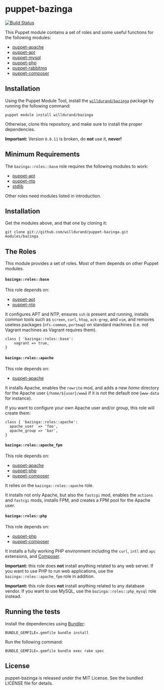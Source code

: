 puppet-bazinga
==============

[![Build Status](https://secure.travis-ci.org/willdurand/puppet-bazinga.png?branch=master)](https://travis-ci.org/willdurand/puppet-bazinga)

This Puppet module contains a set of roles and some useful functions for the
following modules:

* [puppet-apache](https://github.com/puppetlabs/puppetlabs-apache)
* [puppet-apt](https://github.com/puppetlabs/puppetlabs-apt)
* [puppet-mysql](https://github.com/puppetlabs/puppetlabs-mysql)
* [puppet-php](https://github.com/saz/puppet-php)
* [puppet-rabbitmq](https://github.com/puppetlabs/puppetlabs-rabbitmq)
* [puppet-composer](https://github.com/willdurand/puppet-composer)


Installation
------------

Using the Puppet Module Tool, install the
[`willdurand/bazinga`](http://forge.puppetlabs.com/willdurand/bazinga)
package by running the following command:

    puppet module install willdurand/bazinga

Otherwise, clone this repository, and make sure to install the proper
dependencies.

**Important:** Version `0.0.11` is broken, do **not** use it, **never!**


Minimum Requirements
--------------------

The `bazinga::roles::base` role requires the following modules to work:

* [puppet-apt](https://github.com/puppetlabs/puppetlabs-apt)
* [puppet-ntp](https://github.com/saz/puppet-ntp)
* [stdlib](https://github.com/puppetlabs/puppetlabs-stdlib)

Other roles need modules listed in introduction.


Installation
------------

Get the modules above, and that one by cloning it:

    git clone git://github.com/willdurand/puppet-bazinga.git modules/bazinga


The Roles
---------

This module provides a set of roles. Most of them depends on other
Puppet modules.

#### `bazinga::roles::base`

This role depends on:

* [puppet-apt](https://github.com/puppetlabs/puppetlabs-apt)
* [puppet-ntp](https://github.com/saz/puppet-ntp)

It configures APT and NTP, ensures `ssh` is present and running, installs common
tools such as `screen`, `curl`, `htop`, `ack-grep`, and `vim`, and removes
useless packages (`nfs-common`, `portmap`) on standard machines (i.e. not
Vagrant machines as Vagrant requires them).

    class { 'bazinga::roles::base':
        vagrant => true,
    }

#### `bazinga::roles::apache`

This role depends on:

* [puppet-apache](https://github.com/puppetlabs/puppetlabs-apache)

It installs Apache, enables the `rewrite` mod, and adds a new _home_ directory
for the Apache user (`/home/${user}/www`) if it is not the default one
(`www-data` for instance).

If you want to configure your own Apache user and/or group, this role will
create them:

    class { 'bazinga::roles::apache':
      apache_user  => 'foo',
      apache_group => 'bar',
    }

#### `bazinga::roles::apache_fpm`

This role depends on:

* [puppet-apache](https://github.com/puppetlabs/puppetlabs-apache)
* [puppet-php](https://github.com/saz/puppet-php)
* [puppet-composer](https://github.com/willdurand/puppet-composer)

It relies on the `bazinga::roles::apache` role.

It installs not only Apache, but also the `fastcgi` mod, enables the `actions`
and `fastcgi` mods, installs FPM, and creates a FPM pool for the Apache user.

#### `bazinga::roles::php`

This role depends on:

* [puppet-php](https://github.com/saz/puppet-php)
* [puppet-composer](https://github.com/willdurand/puppet-composer)

It installs a fully working PHP environment including the `curl`, `intl` and
`apc` extensions, and [Composer](http://getcomposer.org).

**Important:** this role does **not** install anything related to any web
server. If you want to use PHP to run web applications, use the
`bazinga::roles::apache_fpm` role in addition.

**Important:** this role does **not** install anything related to any database
vendor. If you want to use MySQL, use the `bazinga::roles::php_mysql` role
instead.


Running the tests
-----------------

Install the dependencies using [Bundler](http://gembundler.com):

    BUNDLE_GEMFILE=.gemfile bundle install

Run the following command:

    BUNDLE_GEMFILE=.gemfile bundle exec rake spec


License
-------

puppet-bazinga is released under the MIT License. See the bundled LICENSE file
for details.
